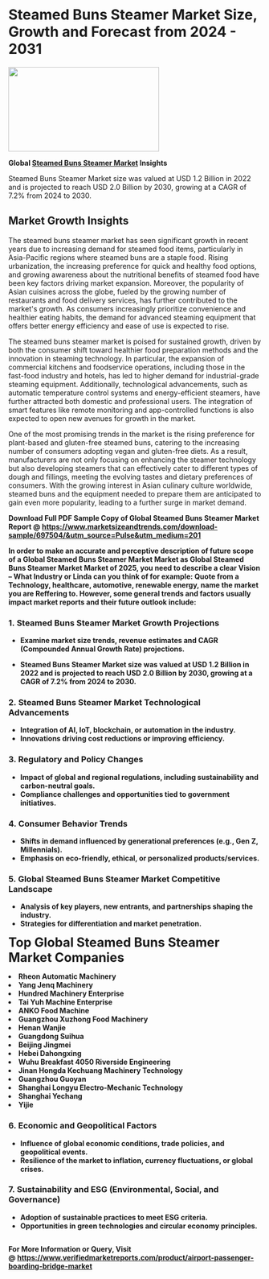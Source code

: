 <H1>Steamed Buns Steamer Market Size, Growth and Forecast from 2024 - 2031</H1><img class="aligncenter size-medium wp-image-584254" src="https://thirdeyenews.in/wp-content/uploads/2024/09/Global-Market-Research-300x168.jpeg" alt="" width="300" height="168" /><p><strong>Global&nbsp;<a href="https://www.marketsizeandtrends.com/download-sample/697504/&amp;utm_source=Pulse&amp;utm_medium=201">Steamed Buns Steamer Market</a> Insights</strong></p><p>Steamed Buns Steamer Market size was valued at USD 1.2 Billion in 2022 and is projected to reach USD 2.0 Billion by 2030, growing at a CAGR of 7.2% from 2024 to 2030.</p><p><h2>Market Growth Insights</h2> <p>The steamed buns steamer market has seen significant growth in recent years due to increasing demand for steamed food items, particularly in Asia-Pacific regions where steamed buns are a staple food. Rising urbanization, the increasing preference for quick and healthy food options, and growing awareness about the nutritional benefits of steamed food have been key factors driving market expansion. Moreover, the popularity of Asian cuisines across the globe, fueled by the growing number of restaurants and food delivery services, has further contributed to the market's growth. As consumers increasingly prioritize convenience and healthier eating habits, the demand for advanced steaming equipment that offers better energy efficiency and ease of use is expected to rise.</p> <p><strong></strong></p> <p>The steamed buns steamer market is poised for sustained growth, driven by both the consumer shift toward healthier food preparation methods and the innovation in steaming technology. In particular, the expansion of commercial kitchens and foodservice operations, including those in the fast-food industry and hotels, has led to higher demand for industrial-grade steaming equipment. Additionally, technological advancements, such as automatic temperature control systems and energy-efficient steamers, have further attracted both domestic and professional users. The integration of smart features like remote monitoring and app-controlled functions is also expected to open new avenues for growth in the market.</p> <p>One of the most promising trends in the market is the rising preference for plant-based and gluten-free steamed buns, catering to the increasing number of consumers adopting vegan and gluten-free diets. As a result, manufacturers are not only focusing on enhancing the steamer technology but also developing steamers that can effectively cater to different types of dough and fillings, meeting the evolving tastes and dietary preferences of consumers. With the growing interest in Asian culinary culture worldwide, steamed buns and the equipment needed to prepare them are anticipated to gain even more popularity, leading to a further surge in market demand.</p> <p><strong></p><p><span class=""><strong>Download Full PDF Sample Copy of Global Steamed Buns Steamer Market Report</strong> @ <a href="https://www.marketsizeandtrends.com/download-sample/697504/&amp;utm_source=Pulse&amp;utm_medium=201" target="_blank">https://www.marketsizeandtrends.com/download-sample/697504/&amp;utm_source=Pulse&amp;utm_medium=201</a></span></p><p>In order to make an accurate and perceptive description of future scope of a Global&nbsp;Steamed Buns Steamer Market Market as Global&nbsp;Steamed Buns Steamer Market Market of 2025, you need to describe a clear Vision &ndash; What Industry or Linda can you think of for example: Quote from a Technology, healthcare, automotive, renewable energy, name the market you are Reffering to. However, some general trends and factors usually impact market reports and their future outlook include:</p><h3>1.&nbsp;<strong>Steamed Buns Steamer Market Growth Projections</strong></h3><ul><li>Examine market size trends, revenue estimates and CAGR (Compounded Annual Growth Rate) projections.</li><li><p>Steamed Buns Steamer Market size was valued at USD 1.2 Billion in 2022 and is projected to reach USD 2.0 Billion by 2030, growing at a CAGR of 7.2% from 2024 to 2030.</p></li></ul><h3>2.&nbsp;<strong>Steamed Buns Steamer Market Technological Advancements</strong></h3><ul><li>Integration of AI, IoT, blockchain, or automation in the industry.</li><li>Innovations driving cost reductions or improving efficiency.</li></ul><h3>3.&nbsp;<strong>Regulatory and Policy Changes</strong></h3><ul><li>Impact of global and regional regulations, including sustainability and carbon-neutral goals.</li><li>Compliance challenges and opportunities tied to government initiatives.</li></ul><h3>4.&nbsp;<strong>Consumer Behavior Trends</strong></h3><ul><li>Shifts in demand influenced by generational preferences (e.g., Gen Z, Millennials).</li><li>Emphasis on eco-friendly, ethical, or personalized products/services.</li></ul><h3>5.&nbsp;<strong>Global Steamed Buns Steamer Market Competitive Landscape</strong></h3><ul><li>Analysis of key players, new entrants, and partnerships shaping the industry.</li><li>Strategies for differentiation and market penetration.</li></ul><p data-pm-slice="1 1 []"><span style="color: inherit; font-family: inherit; font-size: 25px;">Top Global Steamed Buns Steamer Market Companies</span></p><div class="" data-test-id=""><p><li>Rheon Automatic Machinery</li><li> Yang Jenq Machinery</li><li> Hundred Machinery Enterprise</li><li> Tai Yuh Machine Enterprise</li><li> ANKO Food Machine</li><li> Guangzhou Xuzhong Food Machinery</li><li> Henan Wanjie</li><li> Guangdong Suihua</li><li> Beijing Jingmei</li><li> Hebei Dahongxing</li><li> Wuhu Breakfast 4050 Riverside Engineering</li><li> Jinan Hongda Kechuang Machinery Technology</li><li> Guangzhou Guoyan</li><li> Shanghai Longyu Electro-Mechanic Technology</li><li> Shanghai Yechang</li><li> Yijie</li></p></div><h3>6.&nbsp;<strong>Economic and Geopolitical Factors</strong></h3><ul><li>Influence of global economic conditions, trade policies, and geopolitical events.</li><li>Resilience of the market to inflation, currency fluctuations, or global crises.</li></ul><h3>7.&nbsp;<strong>Sustainability and ESG (Environmental, Social, and Governance)</strong></h3><ul><li>Adoption of sustainable practices to meet ESG criteria.</li><li>Opportunities in green technologies and circular economy principles.</li></ul><h2><strong style="font-size: 14px;">For More Information or Query, Visit @&nbsp;</strong><a style="background-color: #ffffff; font-size: 14px;" href="https://www.marketsizeandtrends.com/report/steamed-buns-steamer-market/" target="_blank">https://www.verifiedmarketreports.com/product/airport-passenger-boarding-bridge-market</a></h2>